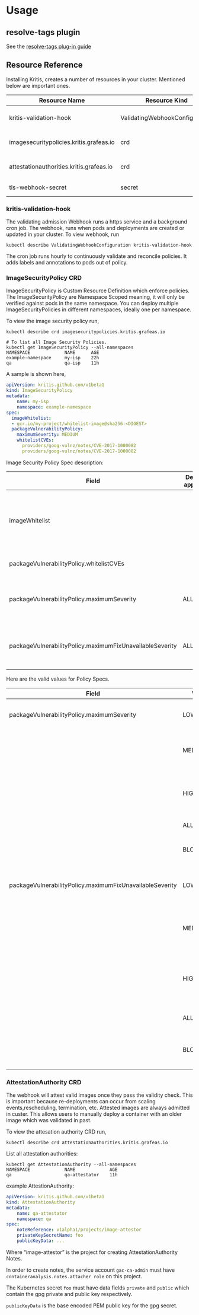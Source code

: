 # Usage

## resolve-tags plugin

See the [resolve-tags plug-in guide](https://github.com/grafeas/kritis/blob/master/cmd/kritis/kubectl/plugins/resolve/README.md)

## Resource Reference

Installing Kritis, creates a number of resources in your cluster. Mentioned below are important ones.

| Resource Name | Resource Kind | Description |
|---------------|---------------|----------------|
| kritis-validation-hook| ValidatingWebhookConfiguration | This is Kubernetes [Validating Admission Webhook](https://kubernetes.io/docs/reference/access-authn-authz/extensible-admission-controllers) which enforces the policies. |
| imagesecuritypolicies.kritis.grafeas.io | crd | This CRD defines the image security policy kind ImageSecurityPolicy.|
| attestationauthorities.kritis.grafeas.io | crd | The CRD defines the attestation authority policy kind AttestationAuthority.|
| tls-webhook-secret | secret | Secret required for ValidatingWebhookConfiguration|

### kritis-validation-hook

The validating admission Webhook runs a https service and a background cron job.
The webhook, runs when pods and deployments are created or updated in your cluster.
To view webhook, run

```shell
kubectl describe ValidatingWebhookConfiguration kritis-validation-hook
```

The cron job runs hourly to continuously validate and reconcile policies. It adds labels and annotations to pods out of policy.

### ImageSecurityPolicy CRD

ImageSecurityPolicy is Custom Resource Definition which enforce policies.
The ImageSecurityPolicy are Namespace Scoped meaning, it will only be verified against pods in the same namespace.
You can deploy multiple ImageSecurityPolicies in different namespaces, ideally one per namespace.

To view the image security policy run,

```shell
kubectl describe crd imagesecuritypolicies.kritis.grafeas.io

# To list all Image Security Policies.
kubectl get ImageSecurityPolicy --all-namespaces
NAMESPACE             NAME      AGE
example-namespace     my-isp    22h
qa                    qa-isp    11h
```

A sample is shown here,

```yaml
apiVersion: kritis.github.com/v1beta1
kind: ImageSecurityPolicy
metadata:
    name: my-isp
    namespace: example-namespace
spec:
  imageWhitelist:
  - gcr.io/my-project/whitelist-image@sha256:<DIGEST>
  packageVulnerabilityPolicy:
    maximumSeverity: MEDIUM
    whitelistCVEs:
      providers/goog-vulnz/notes/CVE-2017-1000082
      providers/goog-vulnz/notes/CVE-2017-1000082
```

Image Security Policy Spec description:

| Field     | Default (if applicable)   | Description |
|-----------|---------------------------|-------------|
|imageWhitelist | | List of images that are whitelisted and are not inspected by Admission Controller.|
|packageVulnerabilityPolicy.whitelistCVEs |  | List of CVEs which will be ignored.|
|packageVulnerabilityPolicy.maximumSeverity| ALLOW_ALL | Tolerance level for vulnerabilities found in the container image.|
|packageVulnerabilityPolicy.maximumFixUnavailableSeverity |  ALLOW_ALL | The tolerance level for vulnerabilities found that have no fix available.|

Here are the valid values for Policy Specs.

|Field | Value       | Outcome |
|----------- |-------------|----------- |
|packageVulnerabilityPolicy.maximumSeverity | LOW | Only allow containers with low vulnerabilities. |
|                          | MEDIUM | Allow Containers with Low and Medium vulnerabilities. |
|                                           | HIGH  | Allow Containers with Low, Medium & High vulnerabilities. |
|                                           | ALLOW_ALL | Allow all vulnerabilities.  |
|                                           | BLOCK_ALL | Block all vulnerabilities except listed in whitelist. |
|packageVulnerabilityPolicy.maximumFixUnavailableSeverity | LOW | Only allow containers with low unpatchable vulnerabilities. |
|                          | MEDIUM | Allow Containers with Low and Medium unpatchable vulnerabilities. |
|                                           | HIGH  | Allow Containers with Low, Medium & High  unpatchaable vulnerabilities. |
|                                           | ALLOW_ALL | Allow all unpatchable vulnerabilities.  |
|                                           | BLOCK_ALL | Block all unpatchable vulnerabilities except listed in whitelist. |

### AttestationAuthority CRD

The webhook will attest valid images once they pass the validity check. This is important because re-deployments can occur from scaling events,rescheduling, termination, etc. Attested images are always admitted in custer.
This allows users to manually deploy a container with an older image which was validated in past.

To view the attesation authority CRD run,

```shell
kubectl describe crd attestationauthorities.kritis.grafeas.io
```

List all attestation authorities:

```shell
kubectl get AttestationAuthority --all-namespaces
NAMESPACE             NAME             AGE
qa                    qa-attestator    11h
```

example AttestionAuthority:

```yaml
apiVersion: kritis.github.com/v1beta1
kind: AttestationAuthority
metadata:
    name: qa-attestator
    namespace: qa
spec:
    noteReference: v1alpha1/projects/image-attestor
    privateKeySecretName: foo
    publicKeyData: ...
```

Where “image-attestor” is the project for creating AttestationAuthority Notes.

In order to create notes, the service account `gac-ca-admin` must have `containeranalysis.notes.attacher role` on this project.

The Kubernetes secret `foo` must have data fields `private` and `public` which contain the gpg private and public key respectively.

`publicKeyData` is the base encoded PEM public key for the gpg secret.
